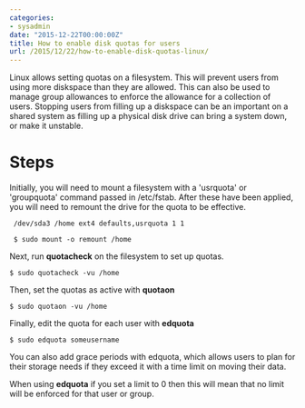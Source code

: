 ```yaml
---
categories:
- sysadmin
date: "2015-12-22T00:00:00Z"
title: How to enable disk quotas for users
url: /2015/12/22/how-to-enable-disk-quotas-linux/
---
```


Linux allows setting quotas on a filesystem. This will prevent users from using more diskspace than they are allowed. <!--more-->This can also be used to manage group allowances to enforce the allowance for a collection of users. Stopping users from filling up a diskspace can be an important on a shared system as filling up a physical disk drive can bring a system down, or make it unstable.


# Steps

Initially, you will need to mount a filesystem with a 'usrquota' or 'groupquota' command passed in /etc/fstab. After these have been applied, you will need to remount the drive for the quota to be effective.

     /dev/sda3 /home ext4 defaults,usrquota 1 1 

     $ sudo mount -o remount /home

Next, run **quotacheck** on the filesystem to set up quotas.

    $ sudo quotacheck -vu /home
    
Then, set the quotas as active with **quotaon**

    $ sudo quotaon -vu /home

Finally, edit the quota for each user with **edquota**

    $ sudo edquota someusername

You can also add grace periods with edquota, which allows users to plan for their storage needs if they exceed it with a time limit on moving their data.

When using **edquota** if you set a limit to 0 then this will mean that no limit will be enforced for that user or group. 

